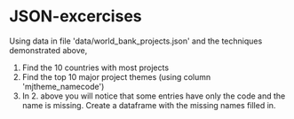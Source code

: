 

# JSON-excercises

Using data in file 'data/world_bank_projects.json' and the techniques demonstrated above,

1.   Find the 10 countries with most projects
2.   Find the top 10 major project themes (using column 'mjtheme_namecode')
3.   In 2. above you will notice that some entries have only the code and the name is missing. Create a dataframe with the missing names filled in.
